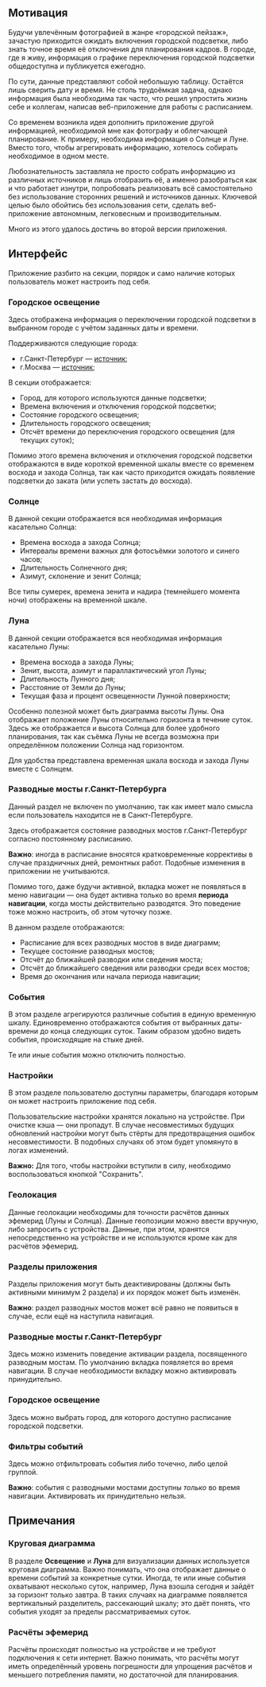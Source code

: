 ## Мотивация

Будучи увлечённым фотографией в жанре «городской пейзаж», зачастую приходится ожидать включения городской подсветки, либо знать точное время её отключения для планирования кадров. В городе, где я живу, информация о графике переключения городской подсветки общедоступна и публикуется ежегодно.

По сути, данные представляют собой небольшую таблицу. Остаётся лишь сверить дату и время. Не столь трудоёмкая задача, однако информация была необходима так часто, что решил упростить жизнь себе и коллегам, написав веб-приложение для работы с расписанием.

Со временем возникла идея дополнить приложение другой информацией, необходимой мне как фотографу и облегчающей планирование. К примеру, необходима информация о Солнце и Луне. Вместо того, чтобы агрегировать информацию, хотелось собирать необходимое в одном месте.

Любознательность заставляла не просто собрать информацию из различных источников и лишь отобразить её, а именно разобраться как и что работает изнутри, попробовать реализовать всё самостоятельно без использование сторонних решений и источников данных. Ключевой целью было обойтись без использования сети, сделать веб-приложение автономным, легковесным и производительным.

Много из этого удалось достичь во второй версии приложения.

## Интерфейс

Приложение разбито на секции, порядок и само наличие которых пользователь может настроить под себя.

### Городское освещение

Здесь отображена информация о переключении городской подсветки в выбранном городе с учётом заданных даты и времени.

Поддерживаются следующие города:

- г.Санкт-Петербург — [источник][lights-schedule-spb];
- г.Москва — [источник][lights-schedule-moscow];

В секции отображается:

- Город, для которого используются данные подсветки;
- Времена включения и отключения городской подсветки;
- Состояние городского освещения;
- Длительность городского освещения;
- Отсчёт времени до переключения городского освещения (для текущих суток);

Помимо этого времена включения и отключения городской подсветки отображаются в виде короткой временной шкалы вместе со временем восхода и захода Солнца, так как часто приходится ожидать появление подсветки до заката (или успеть застать до восхода).

### Солнце

В данной секции отображается вся необходимая информация касательно Солнца:

- Времена восхода а захода Солнца;
- Интервалы времени важных для фотосъёмки золотого и синего часов;
- Длительность Солнечного дня;
- Азимут, склонение и зенит Солнца;

Все типы сумерек, времена зенита и надира (темнейшего момента ночи) отображены на временной шкале.

### Луна

В данной секции отображается вся необходимая информация касательно Луны:

- Времена восхода а захода Луны;
- Зенит, высота, азимут и параллактический угол Луны;
- Длительность Лунного дня;
- Расстояние от Земли до Луны;
- Текущая фаза и процент освещенности Лунной поверхности;

Особенно полезной может быть диаграмма высоты Луны. Она отображает положение Луны относительно горизонта в течение суток. Здесь же отображается и высота Солнца для более удобного планирования, так как съёмка Луны не всегда возможна при определённом положении Солнца над горизонтом.

Для удобства представлена временная шкала восхода и захода Луны вместе с Солнцем.

### Разводные мосты г.Санкт-Петербурга

Данный раздел не включен по умолчанию, так как имеет мало смысла если пользователь находится не в Санкт-Петербурге.

Здесь отображается состояние разводных мостов г.Санкт-Петербург согласно постоянному расписанию.

**Важно**: иногда в расписание вносятся кратковременные коррективы в случае праздничных дней, ремонтных работ. Подобные изменения в приложении не учитываются.

Помимо того, даже будучи активной, вкладка может не появляться в меню навигации — она будет активна только во время **периода навигации**, когда мосты действительно разводятся. Это поведение тоже можно настроить, об этом чуточку позже.

В данном разделе отображаются:

- Расписание для всех разводных мостов в виде диаграмм;
- Текущее состояние разводных мостов;
- Отсчёт до ближайшей разводки или сведения моста;
- Отсчёт до ближайшего сведения или разводки среди всех мостов;
- Время до окончания или начала периода навигации;

### События

В этом разделе агрегируются различные события в единую временную шкалу. Единовременно отображаются события от выбранных даты-времени до конца следующих суток. Таким образом удобно видеть события, происходящие на стыке дней.

Те или иные события можно отключить полностью.

### Настройки

В этом разделе пользователю доступны параметры, благодаря которым он может настроить приложение под себя.

Пользовательские настройки хранятся локально на устройстве. При очистке кэша — они пропадут. В случае несовместимых будущих обновлений настройки могут быть стёрты для предотвращения ошибок несовместимости. В подобных случаях об этом будет упомянуто в логах изменений.

**Важно:** Для того, чтобы настройки вступили в силу, необходимо воспользоваться кнопкой "Сохранить".

### Геолокация

Данные геолокации необходимы для точности расчётов данных эфемерид (Луны и Солнца). Данные геопозиции можно ввести вручную, либо запросить с устройства. Данные, при этом, хранятся непосредственно на устройстве и не используются кроме как для расчётов эфемерид.

### Разделы приложения

Разделы приложения могут быть деактивированы (должны быть активными минимум 2 раздела) и их порядок может быть изменён.

**Важно**: раздел разводных мостов может всё равно не появиться в случае, если ещё на наступила навигация.

### Разводные мосты г.Санкт-Петербург

Здесь можно изменить поведение активации раздела, посвященного разводным мостам. По умолчанию вкладка появляется во время навигации. В случае необходимости вкладку можно активировать принудительно.

### Городское освещение

Здесь можно выбрать город, для которого доступно расписание городской подсветки.

### Фильтры событий

Здесь можно отфильтровать события либо точечно, либо целой группой.

**Важно**: события с разводными мостами доступны *только* во время навигации. Активировать их принудительно нельзя.

## Примечания

### Круговая диаграмма

В разделе **Освещение** и **Луна** для визуализации данных используется круговая диаграмма. Важно понимать, что она отображает данные о времени событий за конкретные сутки. Иногда, те или иные события охватывают несколько суток, например, Луна взошла сегодня и зайдёт за горизонт только завтра. В таких случаях на диаграмме появляется вертикальный разделитель, рассекающий шкалу; это даёт понять, что события уходят за пределы рассматриваемых суток.

### Расчёты эфемерид

Расчёты происходят полностью на устройстве и не требуют подключения к сети интернет. Важно понимать, что расчёты могут иметь определённый уровень погрешности для упрощения расчётов и меньшего потребления памяти, но достаточной для планирования.

[lights-schedule-spb]: https://lensvet.spb.ru/grafik_raboty_naruzhnogo_osvescheni/
[lights-schedule-moscow]: https://domdata.ru/osveschenie-v-moskve
